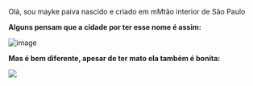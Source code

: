 Olá, sou mayke paiva
nascido e criado em mMtão interior de São Paulo

**Alguns pensam que a cidade por ter esse nome é assim:**

![image](https://user-images.githubusercontent.com/19419838/114453818-4939b480-9bb0-11eb-8fef-90558f64bae8.png)

**Mas é bem diferente, apesar de ter mato ela também é bonita:**

<img src="https://github.com/maykepaiva/Teste/blob/main/00.jpg?raw=true">
